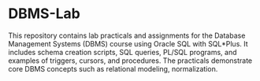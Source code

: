 # DBMS-Lab
This repository contains lab practicals and assignments for the Database Management Systems (DBMS) course using Oracle SQL with SQL*Plus. It includes schema creation scripts, SQL queries, PL/SQL programs, and examples of triggers, cursors, and procedures. The practicals demonstrate core DBMS concepts such as relational modeling, normalization.
